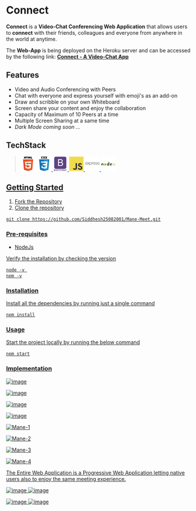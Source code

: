 # Connect

**Connect** is a **Video-Chat Conferencing Web Application** that allows users to **connect** with their friends, colleagues and everyone from anywhere in the world at anytime.

The **Web-App** is being deployed on the Heroku server and can be accessed by the following link: 
[**Connect - A Video-Chat App**](https://mane-connect.herokuapp.com/ "Connect - A Video-Chat App")

## Features 
- Video and Audio Conferencing with Peers
- Chat with everyone and express yourself with emoji's as an add-on
- Draw and scribble on your own Whiteboard
- Screen share your content and enjoy the collaboration
- Capacity of Maximum of 10 Peers at a time
- Multiple Screen Sharing at a same time
- _Dark Mode coming soon ..._

## TechStack
><img src="https://raw.githubusercontent.com/devicons/devicon/master/icons/html5/html5-original-wordmark.svg" alt="html5" width="40" height="40"/> </a> <a href="https://developer.mozilla.org/en-US/docs/Web/JavaScript" target="_blank"> <img src="https://raw.githubusercontent.com/devicons/devicon/master/icons/css3/css3-original-wordmark.svg" alt="css3" width="40" height="40"/> </a> <a href="https://d3js.org/" target="_blank"><img src="https://raw.githubusercontent.com/devicons/devicon/master/icons/bootstrap/bootstrap-plain-wordmark.svg" alt="bootstrap" width="40" height="40"/> </a> <a href="https://www.cprogramming.com/" target="_blank">  <img src="https://raw.githubusercontent.com/devicons/devicon/master/icons/javascript/javascript-original.svg" alt="javascript" width="40" height="40"/> </a> <a href="https://www.mongodb.com/" target="_blank">
<img src="https://raw.githubusercontent.com/devicons/devicon/master/icons/express/express-original-wordmark.svg" alt="express" width="40" height="40"/> </a> <a href="https://www.figma.com/" target="_blank"><img src="https://raw.githubusercontent.com/devicons/devicon/master/icons/nodejs/nodejs-original-wordmark.svg" alt="nodejs" width="40" height="40"/> </a> <a href="https://www.php.net" target="_blank">
  
## Getting Started
1. Fork the Repository
2. Clone the repository
```
git clone https://github.com/Siddhesh25082001/Mane-Meet.git
```

### Pre-requisites
- NodeJs 

Verify the installation by checking the version
```
node -v 
npm -v
```
### Installation
Install all the dependencies by running just a single command
```
npm install
```

### Usage
Start the project locally by running the below command
```
npm start
```

### Implementation
![image](https://user-images.githubusercontent.com/67231450/135885497-ce133f20-b974-401a-9ea2-e64dccd39efd.png)
  
![image](https://user-images.githubusercontent.com/67231450/135885566-98712137-8c4f-46ae-b473-ab70135831ff.png)

![image](https://user-images.githubusercontent.com/67231450/135885624-503dd49b-2246-43ea-a635-a51aeb5963eb.png)
  
![image](https://user-images.githubusercontent.com/67231450/135885720-8bf8b608-15f0-423a-ae0a-0b0617891af7.png)
  
![Mane-1](https://user-images.githubusercontent.com/67231450/137305098-7c8eaf1a-5be0-4842-9b42-f1eec3a4071b.JPG)
 
![Mane-2](https://user-images.githubusercontent.com/67231450/137305147-47d8b2ab-4006-44d2-b804-52a9a763e1a0.JPG)

![Mane-3](https://user-images.githubusercontent.com/67231450/137305173-1be3b51d-029e-4093-9ed6-6b27d2d5852f.JPG)
  
![Mane-4](https://user-images.githubusercontent.com/67231450/137305216-8603ba7b-980d-4738-b8a8-0ca1749ab1df.JPG)

The Entire Web Application is a Progressive Web Application letting native users also to enjoy the same meeting experience.

![image](https://user-images.githubusercontent.com/67231450/136993533-d674d73f-d777-4d3e-9a3c-dc76de0c7d11.png)  ![image](https://user-images.githubusercontent.com/67231450/136993629-b827a253-9b20-43d0-88d2-1c2d8b1bc559.png)  
  
![image](https://user-images.githubusercontent.com/67231450/136993745-38ea1b08-ec37-45f2-bca8-bd2724d8dec0.png)  ![image](https://user-images.githubusercontent.com/67231450/136994185-80d7ae5a-7c6a-4fd7-9136-3b88ba02dec4.png)





